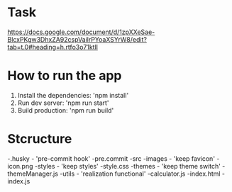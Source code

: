 # Task
https://docs.google.com/document/d/1zpXXeSae-BlcxPKgw3DhxZA92cspVailrPYoaXSYrW8/edit?tab=t.0#heading=h.rtfo3o71ktll
# How to run the app
1. Install the dependencies: 'npm install'
2. Run dev server: 'npm run start'
3. Build production: 'npm run build'
# Stcructure
-.husky - 'pre-commit hook'
  -pre.commit
-src
  -images - 'keep favicon'
    -icon.png
  -styles - 'keep styles'
    -style.css
  -themes - 'keep theme switch'
    -themeManager.js
  -utils - 'realization functional'
    -calculator.js
  -index.html
  -index.js
